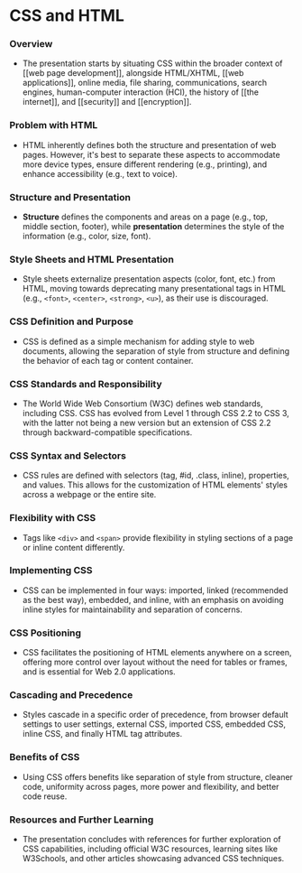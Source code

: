 # CSS and HTML
### Overview

- The presentation starts by situating CSS within the broader context of [[web page development]], alongside HTML/XHTML, [[web applications]], online media, file sharing, communications, search engines, human-computer interaction (HCI), the history of [[the internet]], and [[security]] and [[encryption]].

### Problem with HTML

- HTML inherently defines both the structure and presentation of web pages. However, it's best to separate these aspects to accommodate more device types, ensure different rendering (e.g., printing), and enhance accessibility (e.g., text to voice).

### Structure and Presentation

- **Structure** defines the components and areas on a page (e.g., top, middle section, footer), while **presentation** determines the style of the information (e.g., color, size, font).

### Style Sheets and HTML Presentation

- Style sheets externalize presentation aspects (color, font, etc.) from HTML, moving towards deprecating many presentational tags in HTML (e.g., `<font>`, `<center>`, `<strong>`, `<u>`), as their use is discouraged.

### CSS Definition and Purpose

- CSS is defined as a simple mechanism for adding style to web documents, allowing the separation of style from structure and defining the behavior of each tag or content container.

### CSS Standards and Responsibility

- The World Wide Web Consortium (W3C) defines web standards, including CSS. CSS has evolved from Level 1 through CSS 2.2 to CSS 3, with the latter not being a new version but an extension of CSS 2.2 through backward-compatible specifications.

### CSS Syntax and Selectors

- CSS rules are defined with selectors (tag, #id, .class, inline), properties, and values. This allows for the customization of HTML elements' styles across a webpage or the entire site.

### Flexibility with CSS

- Tags like `<div>` and `<span>` provide flexibility in styling sections of a page or inline content differently.

### Implementing CSS

- CSS can be implemented in four ways: imported, linked (recommended as the best way), embedded, and inline, with an emphasis on avoiding inline styles for maintainability and separation of concerns.

### CSS Positioning

- CSS facilitates the positioning of HTML elements anywhere on a screen, offering more control over layout without the need for tables or frames, and is essential for Web 2.0 applications.

### Cascading and Precedence

- Styles cascade in a specific order of precedence, from browser default settings to user settings, external CSS, imported CSS, embedded CSS, inline CSS, and finally HTML tag attributes.

### Benefits of CSS

- Using CSS offers benefits like separation of style from structure, cleaner code, uniformity across pages, more power and flexibility, and better code reuse.

### Resources and Further Learning

- The presentation concludes with references for further exploration of CSS capabilities, including official W3C resources, learning sites like W3Schools, and other articles showcasing advanced CSS techniques.